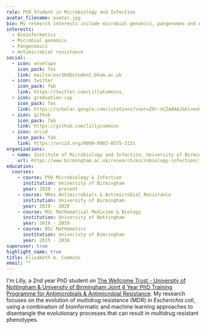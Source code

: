 ```yaml
---
role: PhD Student in Microbiology and Infection
avatar_filename: avatar.jpg
bio: My research interests include microbial genomics, pangenomes and AMR.
interests:
  - Bioinformatics
  - Microbial genomics
  - Pangenomics
  - Antimicrobial resistance
social:
  - icon: envelope
    icon_pack: fas
    link: mailto:exc569@student.bham.ac.uk
  - icon: twitter
    icon_pack: fab
    link: https://twitter.com/LillyCummins_
  - icon: graduation-cap
    icon_pack: fas
    link: https://scholar.google.com/citations?user=Z9r-nCIAAAAJ&hl=en&oi=ao
  - icon: github
    icon_pack: fab
    link: https://github.com/lillycummins
  - icon: orcid
    icon_pack: fab
    link: https://orcid.org/0000-0003-0575-3151
organizations:
  - name: Institute of Microbiology and Infection, University of Birmingham
    url: https://www.birmingham.ac.uk/research/microbiology-infection/index.aspx
education:
  courses:
    - course: PhD Microbiology & Infection
      institution: University of Birmingham
      year: 2020 - present
    - course: MRes Antimicrobials & Antimicrobial Resistance
      institution: University of Birmingham
      year: 2019 - 2020
    - course: MSc Mathematical Medicine & Biology
      institution: University of Nottingham
      year: 2018 - 2019
    - course: BSc Mathematics
      institution: Univeristy of Bimringham
      year: 2015 - 2018
superuser: true
highlight_name: true
title: Elizabeth A. Cummins
email: ""
---
```

I'm Lilly, a 2nd year PhD student on [The Wellcome Trust - University of Nottingham & University of Birmingham Joint 4 Year PhD Training Programme for Antimicrobials & Antimicrobial Resistance](https://www.birmingham.ac.uk/schools/mds-graduate-school/wellcome-aamr/index.aspx). My research focuses on the evolution of multidrug resistance (MDR) in *Escherichia coli*, using a combination of bioinformatic and machine learning approaches to disentangle the evolutionary processes that can result in multidrug resistant phenotypes.